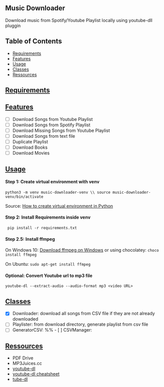 ## Music Downloader

Download music from Spotify/Youtube Playlist locally using youtube-dll pluggin

## Table of Contents

- [Requirements](#requirements)
- [Features](#features)
- [Usage](#usage)
- [Classes](#classes)
- [Ressources](#ressources)

## [Requirements](#requirements)
## [Features](#features)

- [ ] Download Songs from Youtube Playlist
- [ ] Download Songs from Spotify Playlist
- [ ] Download Missing Songs from Youtube Playlist
- [ ] Download Songs from text file
- [ ] Duplicate Playlist
- [ ] Download Books
- [ ] Download Movies

## [Usage](#usage)

#### Step 1: Create virtual environment with venv


`` python3 -m venv music-downloader-venv \\
source music-downloader-venv/bin/activate ``

Source: [How to create virtual environment in Python](https://linuxize.com/post/how-to-create-python-virtual-environments-on-ubuntu-18-04/)

#### Step 2: Install Requirements inside venv

`` pip install -r requirements.txt``

#### Step 2.5: Install ffmpeg

On Windows 10: [Download ffmpeg on Windows](https://www.wikihow.com/Install-FFmpeg-on-Windows)
or using chocolatey: ``choco install ffmpeg``

On Ubuntu: ``sudo apt-get install ffmpeg``


#### Optional: Convert Youtube url to mp3 file

`` youtube-dl --extract-audio --audio-format mp3 <video URL> ``

## [Classes](#classes)

- [X] Downloader: download all songs from CSV file if they are not already downloaded
- [ ] Playlister: from download directory, generate playlist from csv file
- [ ] GeneratorCSV:
%% - [ ] CSVManager:

## [Ressources](#ressources)

- PDF Drive
- MP3Juices.cc
- [youtube-dl](https://github.com/ytdl-org/youtube-dl)
- [youtube-dl cheatsheet](https://sachithmuhandiram.medium.com/youtube-dl-cheatsheet-bcc0782e7124)
- [tube-dl](https://pypi.org/project/tube-dl)


